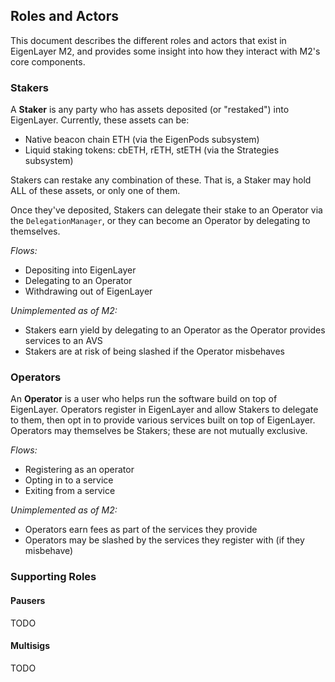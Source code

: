 ## Roles and Actors

This document describes the different roles and actors that exist in EigenLayer M2, and provides some insight into how they interact with M2's core components.

### Stakers

A **Staker** is any party who has assets deposited (or "restaked") into EigenLayer. Currently, these assets can be:
* Native beacon chain ETH (via the EigenPods subsystem)
* Liquid staking tokens: cbETH, rETH, stETH (via the Strategies subsystem)

Stakers can restake any combination of these. That is, a Staker may hold ALL of these assets, or only one of them.

Once they've deposited, Stakers can delegate their stake to an Operator via the `DelegationManager`, or they can become an Operator by delegating to themselves.

*Flows:*
* Depositing into EigenLayer
* Delegating to an Operator
* Withdrawing out of EigenLayer

*Unimplemented as of M2:*
* Stakers earn yield by delegating to an Operator as the Operator provides services to an AVS
* Stakers are at risk of being slashed if the Operator misbehaves

### Operators

An **Operator** is a user who helps run the software build on top of EigenLayer. Operators register in EigenLayer and allow Stakers to delegate to them, then opt in to provide various services built on top of EigenLayer. Operators may themselves be Stakers; these are not mutually exclusive.

*Flows:*
* Registering as an operator
* Opting in to a service
* Exiting from a service

*Unimplemented as of M2:*
* Operators earn fees as part of the services they provide
* Operators may be slashed by the services they register with (if they misbehave)

### Supporting Roles

#### Pausers

TODO

#### Multisigs

TODO